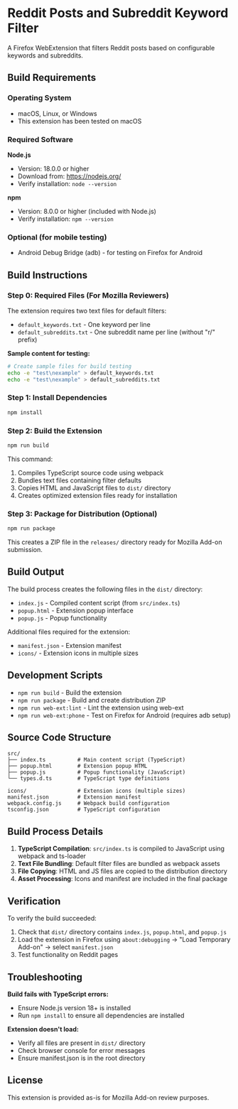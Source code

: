 # Reddit Posts and Subreddit Keyword Filter

A Firefox WebExtension that filters Reddit posts based on configurable keywords and subreddits.

## Build Requirements

### Operating System
- macOS, Linux, or Windows
- This extension has been tested on macOS

### Required Software

**Node.js**
- Version: 18.0.0 or higher
- Download from: https://nodejs.org/
- Verify installation: `node --version`

**npm**
- Version: 8.0.0 or higher (included with Node.js)
- Verify installation: `npm --version`

### Optional (for mobile testing)
- Android Debug Bridge (adb) - for testing on Firefox for Android

## Build Instructions

### Step 0: Required Files (For Mozilla Reviewers)
The extension requires two text files for default filters:
- `default_keywords.txt` - One keyword per line
- `default_subreddits.txt` - One subreddit name per line (without "r/" prefix)

**Sample content for testing:**
```bash
# Create sample files for build testing
echo -e "test\nexample" > default_keywords.txt
echo -e "test\nexample" > default_subreddits.txt
```

### Step 1: Install Dependencies
```bash
npm install
```

### Step 2: Build the Extension
```bash
npm run build
```

This command:
1. Compiles TypeScript source code using webpack
2. Bundles text files containing filter defaults
3. Copies HTML and JavaScript files to `dist/` directory
4. Creates optimized extension files ready for installation

### Step 3: Package for Distribution (Optional)
```bash
npm run package
```

This creates a ZIP file in the `releases/` directory ready for Mozilla Add-on submission.

## Build Output

The build process creates the following files in the `dist/` directory:
- `index.js` - Compiled content script (from `src/index.ts`)
- `popup.html` - Extension popup interface
- `popup.js` - Popup functionality

Additional files required for the extension:
- `manifest.json` - Extension manifest
- `icons/` - Extension icons in multiple sizes

## Development Scripts

- `npm run build` - Build the extension
- `npm run package` - Build and create distribution ZIP
- `npm run web-ext:lint` - Lint the extension using web-ext
- `npm run web-ext:phone` - Test on Firefox for Android (requires adb setup)

## Source Code Structure

```
src/
├── index.ts          # Main content script (TypeScript)
├── popup.html        # Extension popup HTML
├── popup.js          # Popup functionality (JavaScript)
└── types.d.ts        # TypeScript type definitions

icons/                # Extension icons (multiple sizes)
manifest.json         # Extension manifest
webpack.config.js     # Webpack build configuration
tsconfig.json         # TypeScript configuration
```

## Build Process Details

1. **TypeScript Compilation**: `src/index.ts` is compiled to JavaScript using webpack and ts-loader
2. **Text File Bundling**: Default filter files are bundled as webpack assets
3. **File Copying**: HTML and JS files are copied to the distribution directory
4. **Asset Processing**: Icons and manifest are included in the final package

## Verification

To verify the build succeeded:
1. Check that `dist/` directory contains `index.js`, `popup.html`, and `popup.js`
2. Load the extension in Firefox using `about:debugging` → "Load Temporary Add-on" → select `manifest.json`
3. Test functionality on Reddit pages

## Troubleshooting

**Build fails with TypeScript errors:**
- Ensure Node.js version 18+ is installed
- Run `npm install` to ensure all dependencies are installed

**Extension doesn't load:**
- Verify all files are present in `dist/` directory
- Check browser console for error messages
- Ensure manifest.json is in the root directory

## License

This extension is provided as-is for Mozilla Add-on review purposes.